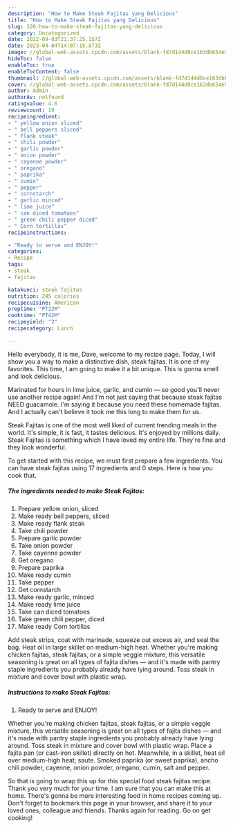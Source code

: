 ```yaml
---
description: "How to Make Steak Fajitas yang Delicious"
title: "How to Make Steak Fajitas yang Delicious"
slug: 320-how-to-make-steak-fajitas-yang-delicious
category: Uncategorized
date: 2022-09-03T21:37:25.157Z
date: 2023-04-04T14:07:15.873Z
image: //global-web-assets.cpcdn.com/assets/blank-fd7d144d8ce163db654e5a02c40b08a2775adb7897d16e4062681dc7e1b2800f.png
hideToc: false
enableToc: true
enableTocContent: false
thumbnail: //global-web-assets.cpcdn.com/assets/blank-fd7d144d8ce163db654e5a02c40b08a2775adb7897d16e4062681dc7e1b2800f.png
cover: //global-web-assets.cpcdn.com/assets/blank-fd7d144d8ce163db654e5a02c40b08a2775adb7897d16e4062681dc7e1b2800f.png
author: Admin
authorAv: notfound
ratingvalue: 4.6
reviewcount: 19
recipeingredient:
- " yellow onion sliced"
- " bell peppers sliced"
- " flank steak"
- " chili powder"
- " garlic powder"
- " onion powder"
- " cayenne powder"
- " oregano"
- " paprika"
- " cumin"
- " pepper"
- " cornstarch"
- " garlic minced"
- " lime juice"
- " can diced tomatoes"
- " green chili pepper diced"
- " Corn tortillas"
recipeinstructions:

- "Ready to serve and ENJOY!"
categories:
- Recipe
tags:
- steak
- fajitas

katakunci: steak fajitas 
nutrition: 245 calories
recipecuisine: American
preptime: "PT22M"
cooktime: "PT42M"
recipeyield: "2"
recipecategory: Lunch

---
```



Hello everybody, it is me, Dave, welcome to my recipe page. Today, I will show you a way to make a distinctive dish, steak fajitas. It is one of my favorites. This time, I am going to make it a bit unique. This is gonna smell and look delicious.

Marinated for hours in lime juice, garlic, and cumin — so good you&#39;ll never use another recipe again! And I&#39;m not just saying that because steak fajitas NEED guacamole. I&#39;m saying it because you need these homemade fajitas. And I actually can&#39;t believe it took me this long to make them for us.

Steak Fajitas is one of the most well liked of current trending meals in the world. It's simple, it is fast, it tastes delicious. It's enjoyed by millions daily. Steak Fajitas is something which I have loved my entire life. They're fine and they look wonderful.


To get started with this recipe, we must first prepare a few ingredients. You can have steak fajitas using 17 ingredients and 0 steps. Here is how you cook that.

<!--inarticleads1-->

##### The ingredients needed to make Steak Fajitas:

1. Prepare  yellow onion, sliced
1. Make ready  bell peppers, sliced
1. Make ready  flank steak
1. Take  chili powder
1. Prepare  garlic powder
1. Take  onion powder
1. Take  cayenne powder
1. Get  oregano
1. Prepare  paprika
1. Make ready  cumin
1. Take  pepper
1. Get  cornstarch
1. Make ready  garlic, minced
1. Make ready  lime juice
1. Take  can diced tomatoes
1. Take  green chili pepper, diced
1. Make ready  Corn tortillas


Add steak strips, coat with marinade, squeeze out excess air, and seal the bag. Heat oil in large skillet on medium-high heat. Whether you&#39;re making chicken fajitas, steak fajitas, or a simple veggie mixture, this versatile seasoning is great on all types of fajita dishes — and it&#39;s made with pantry staple ingredients you probably already have lying around. Toss steak in mixture and cover bowl with plastic wrap. 

<!--inarticleads2-->

##### Instructions to make Steak Fajitas:


1. Ready to serve and ENJOY!

Whether you&#39;re making chicken fajitas, steak fajitas, or a simple veggie mixture, this versatile seasoning is great on all types of fajita dishes — and it&#39;s made with pantry staple ingredients you probably already have lying around. Toss steak in mixture and cover bowl with plastic wrap. Place a fajita pan (or cast-iron skillet) directly on hot. Meanwhile, in a skillet, heat oil over medium-high heat; saute. Smoked paprika (or sweet paprika), ancho chili powder, cayenne, onion powder, oregano, cumin, salt and pepper. 

So that is going to wrap this up for this special food steak fajitas recipe. Thank you very much for your time. I am sure that you can make this at home. There's gonna be more interesting food in home recipes coming up. Don't forget to bookmark this page in your browser, and share it to your loved ones, colleague and friends. Thanks again for reading. Go on get cooking!
